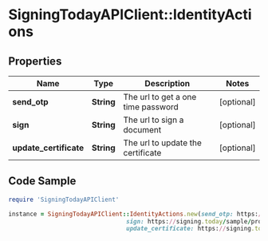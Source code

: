 # SigningTodayAPIClient::IdentityActions

## Properties

Name | Type | Description | Notes
------------ | ------------- | ------------- | -------------
**send_otp** | **String** | The url to get a one time password | [optional] 
**sign** | **String** | The url to sign a document | [optional] 
**update_certificate** | **String** | The url to update the certificate | [optional] 

## Code Sample

```ruby
require 'SigningTodayAPIClient'

instance = SigningTodayAPIClient::IdentityActions.new(send_otp: https://signing.today/sample/provider/get-one-time-pass,
                                 sign: https://signing.today/sample/provider/sign-document,
                                 update_certificate: https://signing.today/sample/provider/update-certificate)
```



